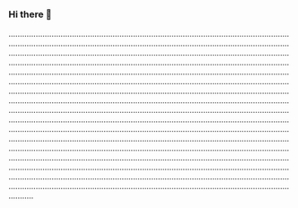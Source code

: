 ### Hi there 👋

.......................................................................................................................................................................................................................................................................................................................................................................................................................................................................................................................................................................................................................................................................................................................................................................................................................................................................................................................................................................................................................................................................................................................................................................................................................................................................................................................................................................................................................................................................................................................................................................................................................................................................................................................................................................................................................................................................................................................................................................................................................................................................................................................................................................................................